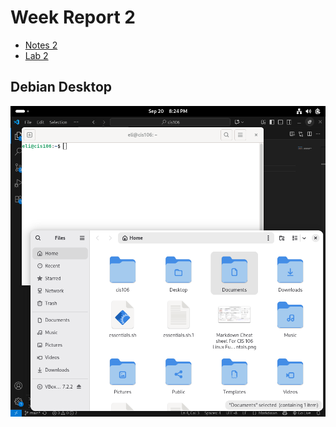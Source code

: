 # Week Report 2 

* [Notes 2](../../notes/notes2/notes2.md)
* [Lab 2](..//../labs/lab2/lab2.md)



## Debian Desktop
![Debian Desktop](debianDesktop.png)
